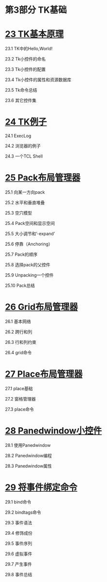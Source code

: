 第3部分 TK基础
=====

# [23 TK基本原理](./chapter23.md)
23.1 	TK中的Hello,World!

23.2	Tk小控件的命名

23.3	Tk小控件的配置

23.4	Tk小控件的属性和资源数据库
23.5	Tk命令总结
23.6	其它控件集

# [24 TK例子](./chapter24.md)
24.1	ExecLog

24.2	浏览器的例子

24.3	一个TCL Shell

# [25 Pack布局管理器](./chapter25.md)
25.1	向某一方向pack

25.2	水平和垂直堆叠

25.3	空穴模型

25.4	Pack空间和显示空间

25.5	大小调节和’-expand’

25.6	停靠（Anchoring）

25.7	Pack的顺序

25.8	选择pack的父控件

25.9	Unpacking一个控件

25.10	Pack总结

# [26 Grid布局管理器](./chapter26.md)
26.1	基本网络

26.2	跨行和列

26.3	行和列约束

26.4	grid命令


# [27 Place布局管理器](./chapter27.md)
27.1 place基础

27.2 窗格管理器

27.3 place命令

# [28 Panedwindow小控件](./chapter28.md)
28.1 使用Panedwindow

28.2 Panedwindow编程

28.3 Panedwindow属性

# [29 将事件绑定命令](./chapter29.md)
29.1 bind命令

29.2 bindtags命令

29.3 事件语法

29.4 修饰成份

29.5 事件序列

29.6 虚拟事件

29.7 产生事件

29.8 事件总结

